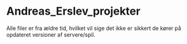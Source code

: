 # Andreas_Erslev_projekter
Alle filer er fra ældre tid, hvilket vil sige det ikke er sikkert de kører på opdateret versioner af servere/spil.
